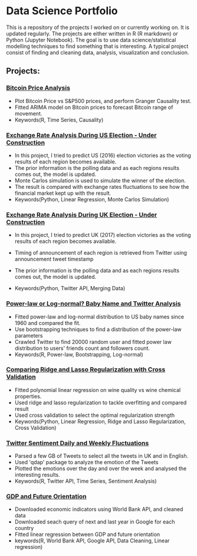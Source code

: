 # Data Science Portfolio

This is a repository of the projects I worked on or currently working on. It is updated regularly. The projects are either written in R (R markdown) or Python (Jupyter Notebook). The goal is to use data science/statistical modelling techniques to find something that is interesting. A typical project consist of finding and cleaning data, analysis, visualization and conclusion.

## Projects:

###  [Bitcoin Price Analysis](https://github.com/alexhuang1117/Data-Science-Portfolio/blob/master/Bitcoin_Analysis/Bitcoin_Analysis.md)
* Plot Bitcoin Price vs S&P500 prices, and perform Granger Causality test.
* Fitted ARIMA model on Bitcoin prices to forecast Bitcoin range of movement.
* Keywords(R, Time Series, Causality)


###  [Exchange Rate Analysis During US Election - Under Construction](https://github.com/alexhuang1117/Data-Science-Portfolio/blob/master/FX_Analysis_During_US_Election/main.ipynb)
* In this project, I tried to predict US (2016) election victories as the voting results of each region becomes available.
* The prior information is the polling data and as each regions results comes out, the model is updated.
* Monte Carlos simulation is used to simulate the winner of the election.
* The result is compared with exchange rates fluctuations to see how the financial market kept up with the result.
* Keywords(Python, Linear Regression, Monte Carlos Simulation)

###  [Exchange Rate Analysis During UK Election - Under Construction](https://github.com/alexhuang1117/Data-Science-Portfolio/blob/master/FX_Analysis_during_UK_Election/main.ipynb)
* In this project, I tried to predict UK (2017) election victories as the voting results of each region becomes available.
* Timing of announcement of each region is retrieved from Twitter using announcement tweet timestamp
* The prior information is the polling data and as each regions results comes out, the model is updated.

* Keywords(Python, Twitter API, Merging Data)


###  [Power-law or Log-normal? Baby Name and Twitter Analysis](https://github.com/alexhuang1117/Data-Science-Portfolio/blob/master/Power_Law_vs_Lognormal_US_Babynames/Power_Law_vs_Lognormal_US_Babynames.md)
* Fitted power-law and log-normal distribution to US baby names since 1960 and compared the fit.
* Use bootstrapping techniques to find a distribution of the power-law parameters
* Crawled Twitter to find 20000 random user and fitted power law distribution to users' friends count and followers count.
* Keywords(R, Power-law, Bootstrapping, Log-normal)
  
  
### [Comparing Ridge and Lasso Regularization with Cross Validation](https://github.com/alexhuang1117/Data-Science-Portfolio/blob/master/Ridge_Lasso_CV_Comparison/main.ipynb)
* Fitted polynomial linear regression on wine quality vs wine chemical properties.
* Used ridge and lasso regularization to tackle overfitting and compared result
* Used cross validation to select the optimal regularization strength
* Keywords(Python, Linear Regression, Ridge and Lasso Regularization, Cross Validation) 
 
 
### [Twitter Sentiment Daily and Weekly Fluctuations](https://github.com/alexhuang1117/Data-Science-Portfolio/blob/master/Twitter_Sentiement_Analysis/Twitter_sentiment_Analysis.md)
* Parsed a few GB of Tweets to select all the tweets in UK and in English.
* Used 'qdap' package to analyze the emotion of the Tweets
* Plotted the emotions over the day and over the week and analysed the interesting results.
* Keywords(R, Twitter API, Time Series, Sentiment Analysis)
  
### [GDP and Future Orientation](https://github.com/alexhuang1117/Data-Science-Portfolio/blob/master/GDP%20and%20Future%20Orientation/GDP_and_Future_Orientation.md)
* Downloaded economic indicators using World Bank API, and cleaned data
* Downloaded seach query of next and last year in Google for each country
* Fitted linear regression between GDP and future orientation
* keywords(R, World Bank API, Google API, Data Cleaning, Linear regression)



